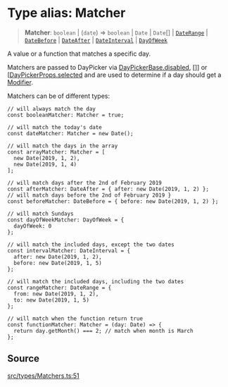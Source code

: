 # Type alias: Matcher

> **Matcher**: `boolean` \| (`date`) => `boolean` \| `Date` \| `Date`[] \| [`DateRange`](DateRange.md) \| [`DateBefore`](DateBefore.md) \| [`DateAfter`](DateAfter.md) \| [`DateInterval`](DateInterval.md) \| [`DayOfWeek`](DayOfWeek.md)

A value or a function that matches a specific day.

Matchers are passed to DayPicker via [DayPickerBase.disabled](../interfaces/DayPickerBase.md#disabled),
[]] or [[DayPickerProps.selected](../interfaces/DayPickerBase.md#hidden) and are used to
determine if a day should get a [Modifier](Modifier.md).

Matchers can be of different types:

```tsx
// will always match the day
const booleanMatcher: Matcher = true;

// will match the today's date
const dateMatcher: Matcher = new Date();

// will match the days in the array
const arrayMatcher: Matcher = [
  new Date(2019, 1, 2),
  new Date(2019, 1, 4)
];

// will match days after the 2nd of February 2019
const afterMatcher: DateAfter = { after: new Date(2019, 1, 2) };
// will match days before the 2nd of February 2019 }
const beforeMatcher: DateBefore = { before: new Date(2019, 1, 2) };

// will match Sundays
const dayOfWeekMatcher: DayOfWeek = {
  dayOfWeek: 0
};

// will match the included days, except the two dates
const intervalMatcher: DateInterval = {
  after: new Date(2019, 1, 2),
  before: new Date(2019, 1, 5)
};

// will match the included days, including the two dates
const rangeMatcher: DateRange = {
  from: new Date(2019, 1, 2),
  to: new Date(2019, 1, 5)
};

// will match when the function return true
const functionMatcher: Matcher = (day: Date) => {
  return day.getMonth() === 2; // match when month is March
};
```

## Source

[src/types/Matchers.ts:51](https://github.com/gpbl/react-day-picker/blob/9ad13dc72fff814dcf720a62f6e3b5ea38e8af6d/src/types/Matchers.ts#L51)
